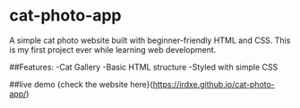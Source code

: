 # cat-photo-app
A simple cat photo website built with beginner-friendly HTML and CSS.
This is my first project ever while learning web development.

##Features:
-Cat Gallery
-Basic HTML structure 
-Styled with simple CSS

##live demo
{check the website here}(https://irdxe.github.io/cat-photo-app/)
